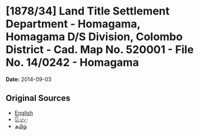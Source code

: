 # [1878/34] Land Title Settlement Department - Homagama, Homagama D/S Division, Colombo District - Cad. Map No. 520001 - File No. 14/0242 - Homagama

**Date:** 2014-09-03

## Original Sources

- [English](https://documents.gov.lk/view/extra-gazettes/2014/9/1878-34_E.pdf)
- [සිංහල](https://documents.gov.lk/view/extra-gazettes/2014/9/1878-34_S.pdf)
- [தமிழ்](https://documents.gov.lk/view/extra-gazettes/2014/9/1878-34_T.pdf)

